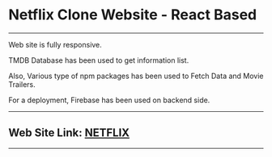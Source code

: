 # Netflix Clone Website - React Based

---

Web site is fully responsive.

TMDB Database has been used to get information list.

Also, Various type of npm packages has been used to Fetch Data and Movie Trailers.

For a deployment, Firebase has been used on backend side.

---

## Web Site Link: [NETFLIX](https://netflix-clone-374f2.web.app/)


---
